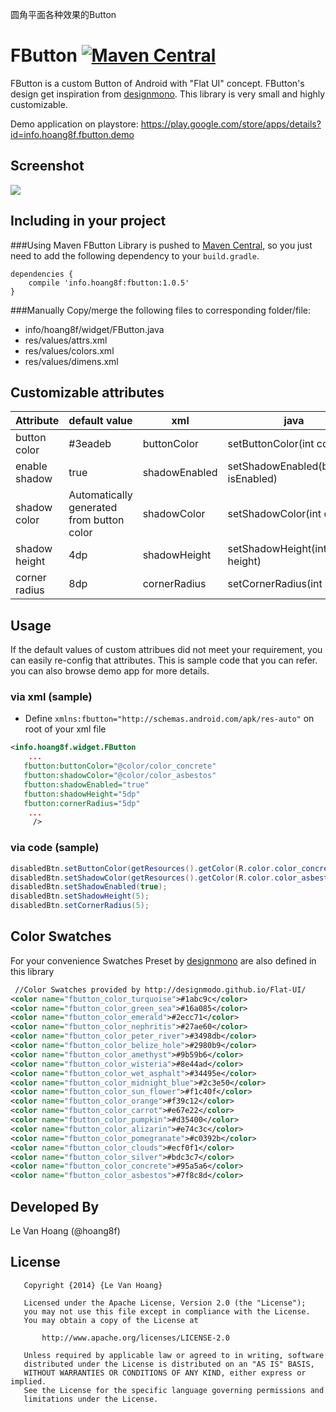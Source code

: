圆角平面各种效果的Button

FButton [![Maven Central](https://maven-badges.herokuapp.com/maven-central/info.hoang8f/fbutton/badge.svg)](https://maven-badges.herokuapp.com/maven-central/info.hoang8f/fbutton)
=======
FButton is a custom Button of Android with "Flat UI" concept. FButton's design get inspiration from [designmono](http://designmodo.github.io/Flat-UI/). This library is very small and highly customizable.

Demo application on playstore:
https://play.google.com/store/apps/details?id=info.hoang8f.fbutton.demo

Screenshot
----------
![](https://raw.githubusercontent.com/hoang8f/android-flat-button/master/screenshot/screenshot.gif)

Including in your project
-------------------------
###Using Maven
FButton Library is pushed to [Maven Central](http://search.maven.org/#search|ga|1|fbutton), so you just need to add the following dependency to your `build.gradle`.

    dependencies {
        compile 'info.hoang8f:fbutton:1.0.5'
    }


###Manually
Copy/merge the following files to corresponding folder/file:
   + info/hoang8f/widget/FButton.java
   + res/values/attrs.xml
   + res/values/colors.xml
   + res/values/dimens.xml

Customizable attributes
-----------------------

|  Attribute    |   default value   | xml           |                 java                |
|---------------|-------------------|---------------|-------------------------------------|
| button color  |      #3eadeb      | buttonColor   | setButtonColor(int color)           |
| enable shadow |        true       | shadowEnabled | setShadowEnabled(boolean isEnabled) |
| shadow color  |  Automatically generated <br> from button color   | shadowColor   | setShadowColor(int color)           |
| shadow height |        4dp        | shadowHeight  | setShadowHeight(int height)         |
| corner radius |        8dp        | cornerRadius  | setCornerRadius(int radius)         |

Usage
-----
If the default values of custom attribues did not meet your requirement, you can easily re-config that attributes. This is sample code that you can refer. you can also browse demo app for more details.

### via xml (sample)
-  Define `xmlns:fbutton="http://schemas.android.com/apk/res-auto"` on root of your xml file

```xml
<info.hoang8f.widget.FButton
    ...
   fbutton:buttonColor="@color/color_concrete"
   fbutton:shadowColor="@color/color_asbestos"
   fbutton:shadowEnabled="true"
   fbutton:shadowHeight="5dp"
   fbutton:cornerRadius="5dp"
    ...
     />
```

### via code (sample)
```java
disabledBtn.setButtonColor(getResources().getColor(R.color.color_concrete));
disabledBtn.setShadowColor(getResources().getColor(R.color.color_asbestos));
disabledBtn.setShadowEnabled(true);
disabledBtn.setShadowHeight(5);
disabledBtn.setCornerRadius(5);
```

Color Swatches
--------------
For your convenience Swatches Preset by [designmono](http://designmodo.github.io/Flat-UI/) are also defined in this library
```xml
 //Color Swatches provided by http://designmodo.github.io/Flat-UI/
<color name="fbutton_color_turquoise">#1abc9c</color>
<color name="fbutton_color_green_sea">#16a085</color>
<color name="fbutton_color_emerald">#2ecc71</color>
<color name="fbutton_color_nephritis">#27ae60</color>
<color name="fbutton_color_peter_river">#3498db</color>
<color name="fbutton_color_belize_hole">#2980b9</color>
<color name="fbutton_color_amethyst">#9b59b6</color>
<color name="fbutton_color_wisteria">#8e44ad</color>
<color name="fbutton_color_wet_asphalt">#34495e</color>
<color name="fbutton_color_midnight_blue">#2c3e50</color>
<color name="fbutton_color_sun_flower">#f1c40f</color>
<color name="fbutton_color_orange">#f39c12</color>
<color name="fbutton_color_carrot">#e67e22</color>
<color name="fbutton_color_pumpkin">#d35400</color>
<color name="fbutton_color_alizarin">#e74c3c</color>
<color name="fbutton_color_pomegranate">#c0392b</color>
<color name="fbutton_color_clouds">#ecf0f1</color>
<color name="fbutton_color_silver">#bdc3c7</color>
<color name="fbutton_color_concrete">#95a5a6</color>
<color name="fbutton_color_asbestos">#7f8c8d</color>
```

Developed By
-------
Le Van Hoang (@hoang8f)

License
-------
       Copyright {2014} {Le Van Hoang}
    
       Licensed under the Apache License, Version 2.0 (the "License");
       you may not use this file except in compliance with the License.
       You may obtain a copy of the License at
    
           http://www.apache.org/licenses/LICENSE-2.0
    
       Unless required by applicable law or agreed to in writing, software
       distributed under the License is distributed on an "AS IS" BASIS,
       WITHOUT WARRANTIES OR CONDITIONS OF ANY KIND, either express or implied.
       See the License for the specific language governing permissions and
       limitations under the License.
       
